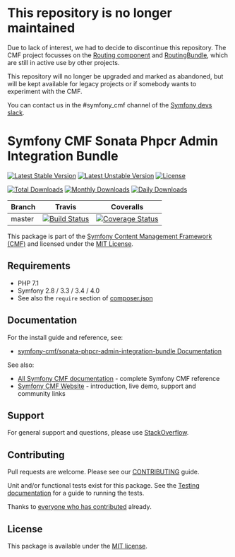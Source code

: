 # This repository is no longer maintained

Due to lack of interest, we had to decide to discontinue this repository. 
The CMF project focusses on the [Routing component](https://github.com/symfony-cmf/routing) and [RoutingBundle](https://github.com/symfony-cmf/routing-bundle), which are still in active use by other projects.

This repository will no longer be upgraded and marked as abandoned, but will be kept available for legacy projects or if somebody wants to experiment with the CMF.

You can contact us in the #symfony_cmf channel of the [Symfony devs slack](https://symfony.com/slack).

# Symfony CMF Sonata Phpcr Admin Integration Bundle

[![Latest Stable Version](https://poser.pugx.org/symfony-cmf/sonata-phpcr-admin-integration-bundle/v/stable)](https://packagist.org/packages/symfony-cmf/sonata-phpcr-admin-integration-bundle)
[![Latest Unstable Version](https://poser.pugx.org/symfony-cmf/sonata-phpcr-admin-integration-bundle/v/unstable)](https://packagist.org/packages/symfony-cmf/sonata-phpcr-admin-integration-bundle)
[![License](https://poser.pugx.org/symfony-cmf/sonata-phpcr-admin-integration-bundle/license)](https://packagist.org/packages/symfony-cmf/sonata-phpcr-admin-integration-bundle)

[![Total Downloads](https://poser.pugx.org/symfony-cmf/sonata-phpcr-admin-integration-bundle/downloads)](https://packagist.org/packages/symfony-cmf/sonata-phpcr-admin-integration-bundle)
[![Monthly Downloads](https://poser.pugx.org/symfony-cmf/sonata-phpcr-admin-integration-bundle/d/monthly)](https://packagist.org/packages/symfony-cmf/sonata-phpcr-admin-integration-bundle)
[![Daily Downloads](https://poser.pugx.org/symfony-cmf/sonata-phpcr-admin-integration-bundle/d/daily)](https://packagist.org/packages/symfony-cmf/sonata-phpcr-admin-integration-bundle)

Branch | Travis | Coveralls |
------ | ------ | --------- |
master | [![Build Status][travis_unstable_badge]][travis_unstable_link] | [![Coverage Status][coveralls_unstable_badge]][coveralls_unstable_link] |

This package is part of the [Symfony Content Management Framework (CMF)](http://cmf.symfony.com/) and licensed
under the [MIT License](LICENSE).



## Requirements

* PHP 7.1
* Symfony 2.8 / 3.3 / 3.4 / 4.0
* See also the `require` section of [composer.json](composer.json)

## Documentation

For the install guide and reference, see:

* [symfony-cmf/sonata-phpcr-admin-integration-bundle Documentation](http://symfony.com/doc/master/cmf/bundles/sonata-phpcr-admin-integration-bundle/index.html)

See also:

* [All Symfony CMF documentation](http://symfony.com/doc/master/cmf/index.html) - complete Symfony CMF reference
* [Symfony CMF Website](http://cmf.symfony.com/) - introduction, live demo, support and community links

## Support

For general support and questions, please use [StackOverflow](http://stackoverflow.com/questions/tagged/symfony-cmf).

## Contributing

Pull requests are welcome. Please see our
[CONTRIBUTING](https://github.com/symfony-cmf/blob/master/CONTRIBUTING.md)
guide.

Unit and/or functional tests exist for this package. See the
[Testing documentation](http://symfony.com/doc/master/cmf/components/testing.html)
for a guide to running the tests.

Thanks to
[everyone who has contributed](contributors) already.

## License

This package is available under the [MIT license](src/Resources/meta/LICENSE).

[travis_legacy_badge]: https://travis-ci.org/symfony-cmf/sonata-phpcr-admin-integration-bundle.svg?branch=master
[travis_legacy_link]: https://travis-ci.org/symfony-cmf/sonata-phpcr-admin-integration-bundle
[travis_stable_badge]: https://travis-ci.org/symfony-cmf/sonata-phpcr-admin-integration-bundle.svg?branch=master
[travis_stable_link]: https://travis-ci.org/symfony-cmf/sonata-phpcr-admin-integration-bundle
[travis_unstable_badge]: https://travis-ci.org/symfony-cmf/sonata-phpcr-admin-integration-bundle.svg?branch=master
[travis_unstable_link]: https://travis-ci.org/symfony-cmf/sonata-phpcr-admin-integration-bundle

[coveralls_legacy_badge]: https://coveralls.io/repos/github/symfony-cmf/sonata-phpcr-admin-integration-bundle/badge.svg?branch=master
[coveralls_legacy_link]: https://coveralls.io/github/symfony-cmf/sonata-phpcr-admin-integration-bundle?branch=master
[coveralls_stable_badge]: https://coveralls.io/repos/github/symfony-cmf/sonata-phpcr-admin-integration-bundle/badge.svg?branch=master
[coveralls_stable_link]: https://coveralls.io/github/symfony-cmf/sonata-phpcr-admin-integration-bundle?branch=master
[coveralls_unstable_badge]: https://coveralls.io/repos/github/symfony-cmf/sonata-phpcr-admin-integration-bundle/badge.svg?branch=master
[coveralls_unstable_link]: https://coveralls.io/github/symfony-cmf/sonata-phpcr-admin-integration-bundle?branch=master
